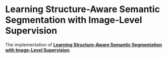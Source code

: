 # Learning Structure-Aware Semantic Segmentation with Image-Level Supervision

The implementation of [**Learning Structure-Aware Semantic Segmentation with Image-Level Supervision**](https://arxiv.org/abs/2104.07216).
